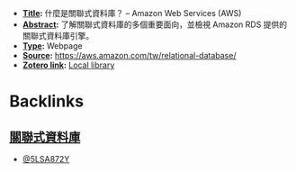 - **[Title](<Title.md>):** 什麼是關聯式資料庫？ – Amazon Web Services (AWS)
- **[Abstract](<Abstract.md>):** 了解關聯式資料庫的多個重要面向，並檢視 Amazon RDS 提供的關聯式資料庫引擎。
- **[Type](<Type.md>):** Webpage
- **[Source](<Source.md>):** https://aws.amazon.com/tw/relational-database/
- **[Zotero link](<Zotero link.md>):** [Local library](zotero://select/library/items/5LSA872Y)

# Backlinks
## [關聯式資料庫](<關聯式資料庫.md>)
- [@5LSA872Y](<@5LSA872Y.md>)

